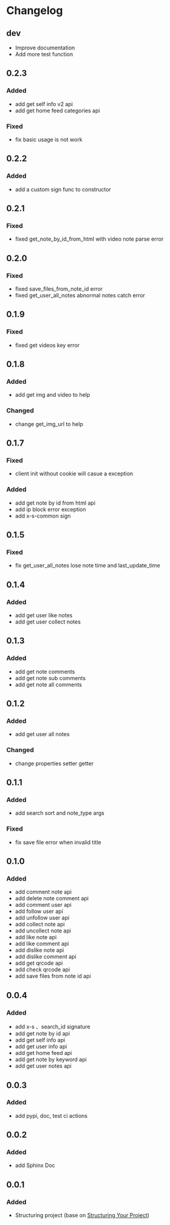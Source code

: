 # Changelog

## dev

- Improve documentation
- Add more test function

## 0.2.3

### Added

- add get self info v2 api
- add get home feed categories api

### Fixed

- fix basic usage is not work

## 0.2.2

### Added

- add a custom sign func to constructor

## 0.2.1

### Fixed

- fixed get_note_by_id_from_html with video note parse error

## 0.2.0

### Fixed

- fixed save_files_from_note_id error
- fixed get_user_all_notes abnormal notes catch error

## 0.1.9

### Fixed

- fixed get videos key error

## 0.1.8

### Added

- add get img and video to help

### Changed

- change get_img_url to help

## 0.1.7

### Fixed

- client init without cookie will casue a exception

### Added

- add get note by id from html api
- add ip block error exception
- add x-s-common sign

## 0.1.5

### Fixed

- fix get_user_all_notes lose note time and last_update_time

## 0.1.4

### Added

- add get user like notes
- add get user collect notes

## 0.1.3

### Added

- add get note comments
- add get note sub comments
- add get note all comments

## 0.1.2

### Added

- add get user all notes

### Changed

- change properties setter getter

## 0.1.1

### Added

- add search sort and note_type args

### Fixed

- fix save file error when invalid title

## 0.1.0

### Added

- add comment note api
- add delete note comment api
- add comment user api
- add follow user api
- add unfollow user api
- add collect note api
- add uncollect note api
- add like note api
- add like comment api
- add dislike note api
- add dislike comment api
- add get qrcode api
- add check qrcode api
- add save files from note id api

## 0.0.4

### Added

- add x-s 、search_id signature
- add get note by id api
- add get self info api
- add get user info api
- add get home feed api
- add get note by keyword api
- add get user notes api

## 0.0.3

### Added

- add pypi, doc, test ci actions

## 0.0.2

### Added

- add Sphinx Doc

## 0.0.1

### Added

- Structuring project (base on [Structuring Your Project](https://docs.python-guide.org/writing/structure/))
